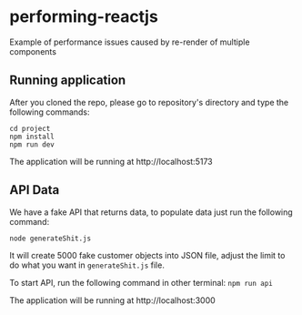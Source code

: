 # performing-reactjs
Example of performance issues caused by re-render of multiple components

## Running application
After you cloned the repo, please go to repository's directory and type the following commands:

```
cd project
npm install
npm run dev
```

The application will be running at http://localhost:5173

## API Data
We have a fake API that returns data, to populate data just run the following command:

`node generateShit.js`

It will create 5000 fake customer objects into JSON file, adjust the limit to do what you want in `generateShit.js` file.

To start API, run the following command in other terminal: `npm run api`

The application will be running at http://localhost:3000